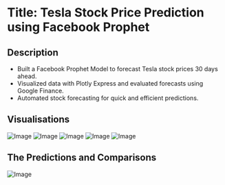 # **Title: Tesla Stock Price Prediction using Facebook Prophet**

## **Description**
- Built a Facebook Prophet Model to forecast Tesla stock prices 30 days ahead.  
- Visualized data with Plotly Express and evaluated forecasts using Google Finance.  
- Automated stock forecasting for quick and efficient predictions.

## **Visualisations**
![Image](https://github.com/user-attachments/assets/b504910d-0d3f-4212-952d-9075161c3597)
![Image](https://github.com/user-attachments/assets/ea56b939-4ad3-49ce-b0d3-9ea4a83fe4ff)
![Image](https://github.com/user-attachments/assets/c5199c7e-ad2b-4670-9d74-d04e89221882)
![Image](https://github.com/user-attachments/assets/639460ee-2b1d-4134-85a7-28b73d26a9d7)
![Image](https://github.com/user-attachments/assets/def3f26c-b635-4abe-8eff-9f2f7c617fd7)

## **The Predictions and Comparisons**
![Image](https://github.com/user-attachments/assets/e0328fde-a011-493f-9f23-d2542acd8de8)


